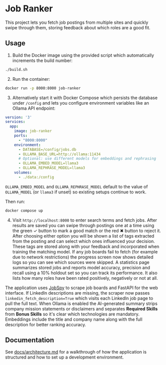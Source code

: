 # Job Ranker

This project lets you fetch job postings from multiple sites and quickly swipe through them, storing feedback about which roles are a good fit.

## Usage

1. Build the Docker image using the provided script which automatically
   increments the build number:

```bash
./build.sh
```

2. Run the container:

```bash
docker run -p 8000:8000 job-ranker
```

3. Alternatively start it with Docker Compose which persists the database under `/config` and lets you configure environment variables like an Ollama API endpoint:

```yaml
version: '3'
services:
  app:
    image: job-ranker
    ports:
      - "8000:8000"
    environment:
      - DATABASE=/config/jobs.db
      - OLLAMA_BASE_URL=http://ollama:11434
      # Optional: use different models for embeddings and rephrasing
      - OLLAMA_EMBED_MODEL=llama3
      - OLLAMA_REPHRASE_MODEL=llama3
    volumes:
      - ./data:/config
```

`OLLAMA_EMBED_MODEL` and `OLLAMA_REPHRASE_MODEL` default to the value of
`OLLAMA_MODEL` (or `llama3` if unset) so existing setups continue to work.

Then run:

```bash
docker compose up
```
4. Visit `http://localhost:8000` to enter search terms and fetch jobs.
   After results are saved you can swipe through postings one at a time
   using the green ✓ button to mark a good match or the red ✖ button to
   reject it. After choosing either option you will be shown a list of
   tags extracted from the posting and can select which ones influenced
   your decision. These tags are stored along with your feedback and
   incorporated when training the matching model.
   If any job boards fail to fetch (for example due to network restrictions) the
  progress screen now shows detailed logs so you can see which sources were skipped.
  A statistics page summarizes stored jobs and reports model accuracy, precision and recall using a 10% holdout set so you can track its performance. It also lists how many roles have been rated positively, negatively or not at all.

The application uses [JobSpy](https://pypi.org/project/python-jobspy/) to scrape
job boards and FastAPI for the web interface. If LinkedIn descriptions are
missing, the scraper now passes `linkedin_fetch_description=True` which visits
each LinkedIn job page to pull the full text. When Ollama is enabled the
AI-generated summary strips company mission statements or disclaimers and
separates **Required Skills** from **Bonus Skills** so it's clear which
technologies are mandatory. Embeddings include the title and company name along
with the full description for better ranking accuracy.

## Documentation

See [docs/architecture.md](docs/architecture.md) for a walkthrough of how the application is structured and how to set up a development environment.
